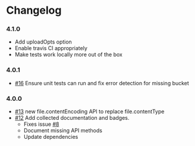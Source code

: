 # Changelog

### 4.1.0

- Add uploadOpts option
- Enable travis CI appropriately
- Make tests work locally more out of the box

### 4.0.1

- [#16] Ensure unit tests can run and fix error detection for missing bucket

### 4.0.0

- [#13] new file.contentEncoding API to replace file.contentType
- [#12] Add collected documentation and badges.
  - Fixes issue [#8]
  - Document missing API methods
  - Update dependencies

[#8]: https://github.com/warehouseai/cdnup/issues/8

[#12]: https://github.com/warehouseai/cdnup/pull/12
[#13]: https://github.com/warehouseai/cdnup/pull/13
[#16]: https://github.com/warehouseai/cdnup/pull/16
